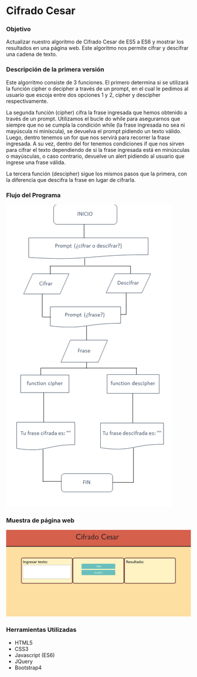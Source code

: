 # Cifrado Cesar

### Objetivo
Actualizar nuestro algoritmo de Cifrado Cesar de ES5 a ES6 y mostrar los resultados en una página web. Este algoritmo nos permite cifrar y descifrar una cadena de texto.

### Descripción de la primera versión
Este algorritmo consiste de 3 funciones. El primero determina si se utilizará la función cipher o decipher a través de un prompt, en el cual le pedimos al usuario que escoja entre dos opciones 1 y 2, cipher y descipher respectivamente.

La segunda función (cipher) cifra la frase ingresada que hemos obtenido a través de un prompt. Utilizamos el bucle do while para asegurarnos que siempre que no se cumpla la condición while (la frase ingresada no sea ni mayúscula ni miníscula), se devuelva el prompt pidiendo un texto válido. Luego, dentro tenemos un for que nos servirá para recorrer la frase ingresada. A su vez, dentro del for tenemos condiciones if que nos sirven para cifrar el texto dependiendo de si la frase ingresada está en minúsculas o mayúsculas, o caso contrario, devuelve un alert pidiendo al usuario que ingrese una frase válida.

La tercera función (descipher) sigue los mismos pasos que la primera, con la diferencia que descifra la frase en lugar de cifrarla.

### Flujo del Programa
![flujo](assets/img/flujo.png)

### Muestra de página web
![flujo](assets/img/screenshot.png)

### Herramientas Utilizadas
* HTML5
* CSS3
* Javascript (ES6)
* JQuery
* Bootstrap4